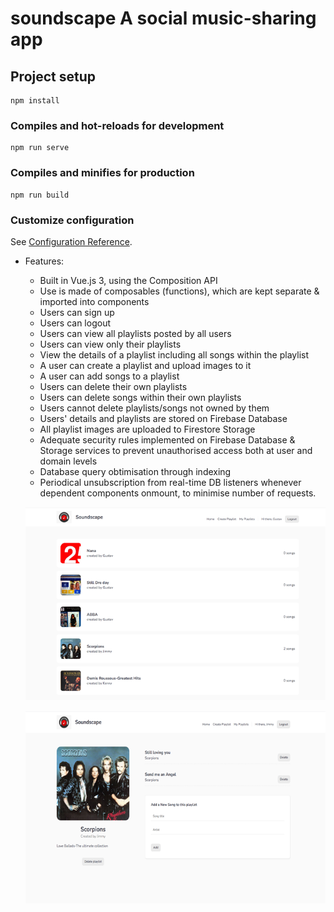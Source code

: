 # soundscape A social music-sharing app

## Project setup
```
npm install
```

### Compiles and hot-reloads for development
```
npm run serve
```

### Compiles and minifies for production
```
npm run build
```

### Customize configuration
See [Configuration Reference](https://cli.vuejs.org/config/).

* Features:
    * Built in Vue.js 3, using the Composition API 
    * Use is made of composables (functions), which are kept separate & imported into components
    * Users can sign up
    * Users can logout
    * Users can view all playlists posted by all users
    * Users can view only their playlists
    * View the details of a playlist including all songs within the playlist
    * A user can create a playlist and upload images to it
    * A user can add songs to a playlist 
    * Users can delete their own playlists
    * Users can delete songs within their own playlists
    * Users cannot delete playlists/songs not owned by them
    * Users' details and playlists are stored on Firebase Database
    * All playlist images are uploaded to Firestore Storage
    * Adequate security rules implemented on Firebase Database & Storage services to prevent unauthorised access both at user and domain levels
    * Database query obtimisation through indexing
    * Periodical unsubscription from real-time DB listeners whenever dependent components onmount, to minimise number of requests.

    ![Soundscape - social music-sharing app](https://github.com/gustavNdamukong/soundscape/blob/main/public/soundscape1.png?raw=true)

    ![Soundscape - social music-sharing app](https://github.com/gustavNdamukong/soundscape/blob/main/public/soundscape2.png?raw=true)




